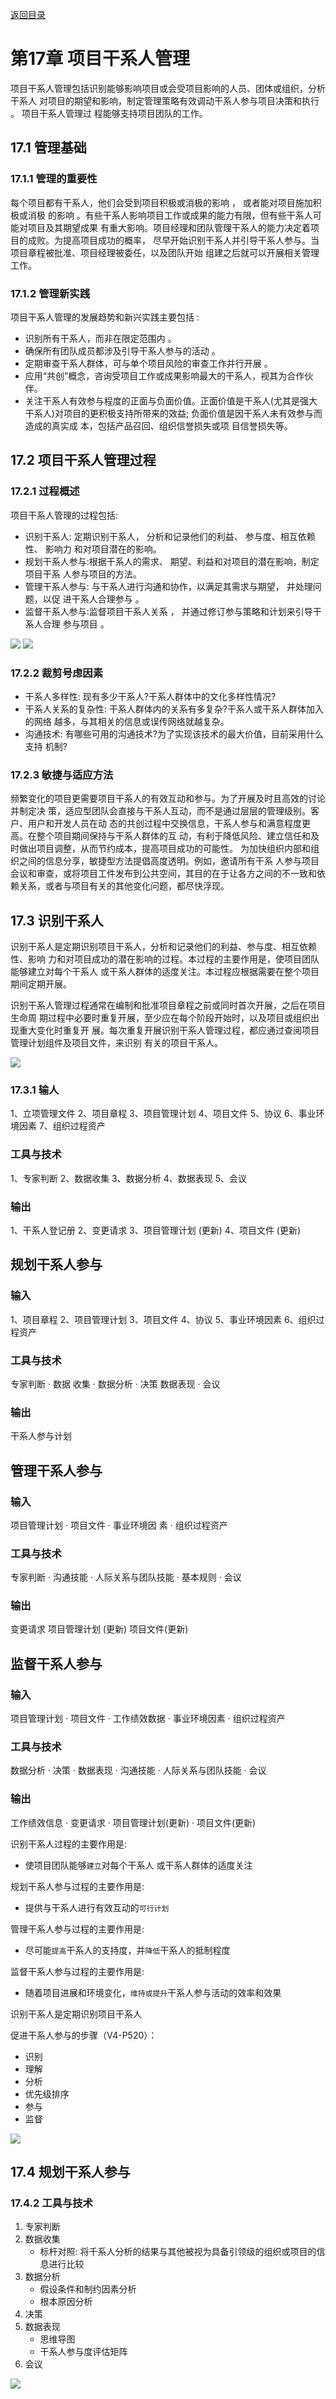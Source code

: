 [返回目录](/blog/ruankao/index.md)

# 第17章 项目干系人管理

项目干系人管理包括识别能够影响项目或会受项目影响的人员、团体或组织，分析干系人 对项目的期望和影响，制定管理策略有效调动干系人参与项目决策和执行 。 项目干系人管理过 程能够支持项目团队的工作。

## 17.1 管理基础 

### 17.1.1 管理的重要性

每个项目都有干系人，他们会受到项目积极或消极的影响 ， 或者能对项目施加积极或消极 的影响 。有些干系人影响项目工作或成果的能力有限，但有些干系人可能对项目及其期望成果 有重大影响。项目经理和团队管理干系人的能力决定着项目的成败。为提高项目成功的概率， 尽早开始识别干系人并引导干系人参与。当项目章程被批准、项目经理被委任，以及团队开始 组建之后就可以开展相关管理工作。

### 17.1.2 管理新实践

项目干系人管理的发展趋势和新兴实践主要包括 :
- 识别所有干系人，而非在限定范围内 。
- 确保所有团队成员都涉及引导干系人参与的活动 。
- 定期审查干系人群体，可与单个项目风险的审查工作并行开展 。
- 应用“共创”概念，咨询受项目工作或成果影响最大的干系人，视其为合作伙伴。
- 关注干系人有效参与程度的正面与负面价值。正面价值是干系人(尤其是强大干系人)对项目的更积极支持所带来的效益; 负面价值是因干系人未有效参与而造成的真实成
本，包括产品召回、组织信誉损失或项 目信誉损失等。

## 17.2 项目干系人管理过程

### 17.2.1 过程概述

项目干系人管理的过程包括:

- 识别干系人: 定期识别干系人， 分析和记录他们的利益、 参与度、相互依赖性、 影响力
和对项目潜在的影响。
- 规划干系人参与:根据干系人的需求、 期望、利益和对项目的潜在影响，制定项目干系
人参与项目的方法。
- 管理干系人参与: 与干系人进行沟通和协作，以满足其需求与期望， 井处理问题，以促
进干系人合理参与 。
- 监督干系人参与:监督项目干系人关系 ， 并通过修订参与策略和计划来引导干系人合理
参与项目 。

![](https://cdn.jsdelivr.net/gh/mouday/img/2024/04/11/rv60xv9.png)
![](https://cdn.jsdelivr.net/gh/mouday/img/2024/04/11/ecl8ytc.png)

### 17.2.2 裁剪号虑因素

- 干系人多样性: 现有多少干系人?干系人群体中的文化多样性情况?
- 干系人关系的复杂性: 干系人群体内的关系有多复杂?干系人或干系人群体加入的网络
越多，与其相关的信息或误传网络就越复杂。
- 沟通技术: 有哪些可用的沟通技术?为了实现该技术的最大价值，目前采用什么支持
机制?

### 17.2.3 敏捷与适应方法

频繁变化的项目更需要项目干系人的有效互动和参与。为了开展及时且高效的讨论并制定决 策，适应型团队会直接与干系人互动，而不是通过层层的管理级别。客户、用户和开发人员在动 态的共创过程中交换信息，干系人参与和满意程度更高。在整个项目期间保持与干系人群体的互 动，有利于降低风险、建立信任和及时做出项目调整，从而节约成本，提高项目成功的可能性。
为加快组织内部和组织之间的信息分享，敏捷型方法提倡高度透明。例如，邀请所有干系 人参与项目会议和审查，或将项目工件发布到公共空间，其目的在于让各方之间的不一致和依 赖关系，或者与项目有关的其他变化问题，都尽快浮现。

## 17.3 识别干系人

识别干系人是定期识别项目干系人，分析和记录他们的利益、参与度、相互依赖性、影响 力和对项目成功的潜在影响的过程。本过程的主要作用是，使项目团队能够建立对每个干系人 或干系人群体的适度关注。本过程应根据需要在整个项目期间定期开展。

识别干系人管理过程通常在编制和批准项目章程之前或同时首次开展，之后在项目生命周 期过程中必要时重复开展，至少应在每个阶段开始时，以及项目或组织出现重大变化时重复开 展。每次重复开展识别干系人管理过程，都应通过查阅项目管理计划组件及项目文件，来识别 有关的项目干系人。

![](https://cdn.jsdelivr.net/gh/mouday/img/2024/04/11/o2lip41.png)


### 17.3.1 输人


1、立项管理文件
2、项目章程
3、项目管理计划 
4、项目文件
5、协议
6、事业环境因素 
7、组织过程资产

### 工具与技术

1、专家判断
2、数据收集
3、数据分析
4、数据表现
5、会议

### 输出

1、干系人登记册
2、变更请求
3、项目管理计划 (更新) 
4、项目文件 (更新)

## 规划干系人参与

### 输入

1、项目章程
2、项目管理计划 
3、项目文件
4、协议
5、事业环境因素 
6、组织过程资产

### 工具与技术
专家判断
· 数据 收集
· 数据分析
· 决策
数据表现
· 会议

### 输出

干系人参与计划

## 管理干系人参与
### 输入
项目管理计划 · 项目文件
· 事业环境因 素 · 组织过程资产

### 工具与技术

专家判断
· 沟通技能
· 人际关系与团队技能
· 基本规则 
· 会议


### 输出
变更请求
项目管理计划 (更新)
项目文件(更新)

## 监督干系人参与
### 输入
 项目管理计划
· 项目文件 
· 工作绩效数据 
· 事业环境因素 
· 组织过程资产

### 工具与技术

数据分析
· 决策
· 数据表现
· 沟通技能
· 人际关系与团队技能 · 会议

### 输出
工作绩效信息
· 变更请求
· 项目管理计划(更新) 
· 项目文件(更新)



识别干系人过程的主要作用是:
- 使项目团队能够`建立`对每个干系人 或干系人群体的适度关注

规划干系人参与过程的主要作用是:
- 提供与干系人进行有效互动的`可行计划`

管理干系人参与过程的主要作用是:
- 尽可能`提高`干系人的支持度，并`降低`干系人的抵制程度

监督干系人参与过程的主要作用是:
- 随着项目进展和环境变化，`维持或提升`干系人参与活动的效率和效果

识别干系人是定期识别项目干系人

促进干系人参与的步骤（V4-P520）：

- 识别
- 理解
- 分析
- 优先级排序
- 参与
- 监督

![](https://cdn.jsdelivr.net/gh/mouday/img/2024/03/18/7jvqokq.png)

## 17.4 规划干系人参与

### 17.4.2 工具与技术

1. 专家判断
2. 数据收集
    - 标杆对照: 将千系人分析的结果与其他被视为具备引领级的组织或项目的信息进行比较
3. 数据分析
    - 假设条件和制约因素分析
    - 根本原因分析
4. 决策
5. 数据表现
    - 思维导图
    - 干系人参与度评估矩阵
6. 会议


![](https://cdn.jsdelivr.net/gh/mouday/img/2024/03/21/zp42wxs.png)